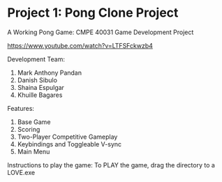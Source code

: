 # Project 1: Pong Clone Project
A Working Pong Game: CMPE 40031 Game Development Project

https://www.youtube.com/watch?v=LTFSFckwzb4

Development Team: 
1. Mark Anthony Pandan
2. Danish Sibulo
3. Shaina Espulgar
4. Khuille Bagares

Features: 
1. Base Game
2. Scoring
3. Two-Player Competitive Gameplay
4. Keybindings and Toggleable V-sync
5. Main Menu

Instructions to play the game:
 To PLAY the game, drag the directory to a LOVE.exe

